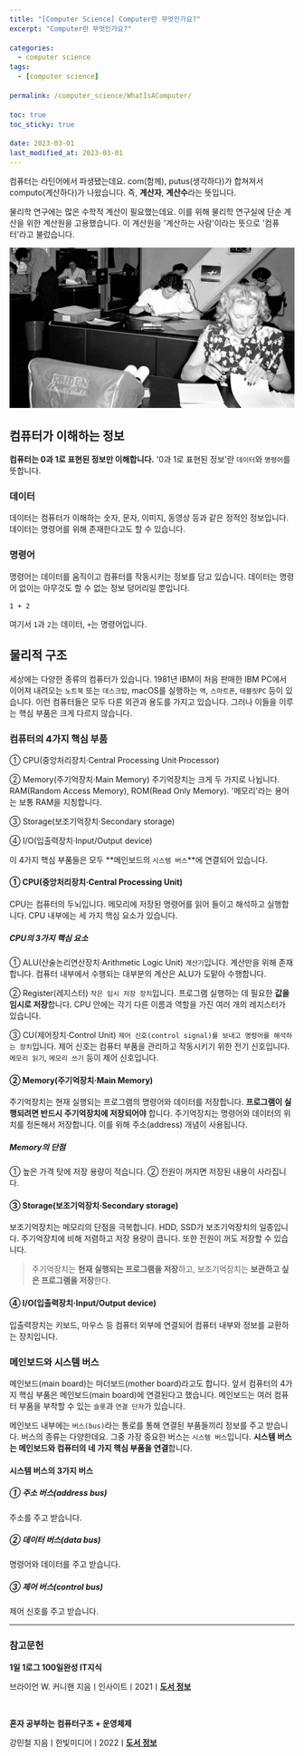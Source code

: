 ```yaml
---
title: "[Computer Science] Computer란 무엇인가요?"
excerpt: "Computer란 무엇인가요?"

categories:
  - computer science
tags:
  - [computer science]

permalink: /computer_science/WhatIsAComputer/

toc: true
toc_sticky: true

date: 2023-03-01
last_modified_at: 2023-03-01
---
```


컴퓨터는 라틴어에서 파생됐는데요. com(함께), putus(생각하다)가 합쳐져서 computo(계산하다)가 나왔습니다. 즉, **계산자**, **계산수**라는 뜻입니다.

물리학 연구에는 많은 수학적 계산이 필요했는데요. 이를 위해 물리학 연구실에 단순 계산을 위한 계산원을 고용했습니다. 이 계산원을 '계산하는 사람'이라는 뜻으로 '컴퓨터'라고 불렀습니다.

![WhatIsAComputer](/assets/images/posts_img/WhatIsAComputer.png)

## 컴퓨터가 이해하는 정보

**컴퓨터는 0과 1로 표현된 정보만 이해합니다.** '0과 1로 표현된 정보'란 `데이터`와 `명령어`를 뜻합니다.

### 데이터

데이터는 컴퓨터가 이해하는 숫자, 문자, 이미지, 동영상 등과 같은 정적인 정보입니다. 데이터는 명령어를 위해 존재한다고도 할 수 있습니다.

### 명령어

명령어는 데이터를 움직이고 컴퓨터를 작동시키는 정보를 담고 있습니다. 데이터는 명령어 없이는 아무것도 할 수 없는 정보 덩어리일 뿐입니다.

```
1 + 2
```

여기서 `1`과 `2`는 데이터, `+`는 명령어입니다.

## 물리적 구조

세상에는 다양한 종류의 컴퓨터가 있습니다. 1981년 IBM이 처음 판매한 IBM PC에서 이어져 내려오는 `노트북` 또는 `데스크탑`, macOS를 실행하는 `맥`, `스마트폰`, `태블릿PC` 등이 있습니다. 이런 컴퓨터들은 모두 다른 외관과 용도를 가지고 있습니다. 그러나 이들을 이루는 핵심 부품은 크게 다르지 않습니다.

### 컴퓨터의 4가지 핵심 부품

① CPU(중앙처리장치·Central Processing Unit·Processor)

② Memory(주기억장치·Main Memory)
주기억장치는 크게 두 가지로 나뉩니다. RAM(Random Access Memory), ROM(Read Only Memory). '메모리'라는 용어는 보통 RAM을 지칭합니다.

③ Storage(보조기억장치·Secondary storage)

④ I/O(입출력장치·Input/Output device)

이 4가지 핵심 부품들은 모두 **메인보드의 `시스템 버스`**에 연결되어 있습니다.

#### ① CPU(중앙처리장치·Central Processing Unit)

CPU는 컴퓨터의 두뇌입니다. 메모리에 저장된 명령어를 읽어 들이고 해석하고 실행합니다. CPU 내부에는 세 가지 핵심 요소가 있습니다.

##### CPU의 3가지 핵심 요소

① ALU(산술논리연산장치·Arithmetic Logic Unit)
`계산기`입니다. 계산만을 위해 존재합니다. 컴퓨터 내부에서 수행되는 대부분의 계산은 ALU가 도맡아 수행합니다.

② Register(레지스터)
`작은 임시 저장 장치`입니다. 프로그램 실행하는 데 필요한 **값을 임시로 저장**합니다. CPU 안에는 각기 다른 이름과 역할을 가진 여러 개의 레지스터가 있습니다.

③ CU(제어장치·Control Unit)
`제어 신호(control signal)를 보내고 명령어를 해석하는 장치`입니다. 제어 신호는 컴퓨터 부품을 관리하고 작동시키기 위한 전기 신호입니다. `메모리 읽기`, `메모리 쓰기` 등이 제어 신호입니다.

#### ② Memory(주기억장치·Main Memory)

주기억장치는 현재 실행되는 프로그램의 명령어와 데이터를 저장합니다. **프로그램이 실행되려면 반드시 주기억장치에 저장되어야** 합니다. 주기억장치는 명령어와 데이터의 위치를 정돈해서 저장합니다. 이를 위해 주소(address) 개념이 사용됩니다.

##### Memory의 단점

① 높은 가격 탓에 저장 용량이 적습니다.
② 전원이 꺼지면 저장된 내용이 사라집니다.

#### ③ Storage(보조기억장치·Secondary storage)

보조기억장치는 메모리의 단점을 극복합니다. HDD, SSD가 보조기억장치의 일종입니다. 주기억장치에 비해 저렴하고 저장 용량이 큽니다. 또한 전원이 꺼도 저장할 수 있습니다.

> 주기억장치는 **현재 실행되는 프로그램을 저장**하고, 보조기억장치는 **보관하고 싶은 프로그램을 저장**한다.

#### ④ I/O(입출력장치·Input/Output device)

입출력장치는 키보드, 마우스 등 컴퓨터 외부에 연결되어 컴퓨터 내부와 정보를 교환하는 장치입니다.

### 메인보드와 시스템 버스

메인보드(main board)는 마더보드(mother board)라고도 합니다. 앞서 컴퓨터의 4가지 핵심 부품은 메인보드(main board)에 연결된다고 했습니다. 메인보드는 여러 컴퓨터 부품을 부착할 수 있는 `슬롯`과 `연결 단자`가 있습니다.

메인보드 내부에는 `버스(bus)`라는 통로를 통해 연결된 부품들끼리 정보를 주고 받습니다. 버스의 종류는 다양한데요. 그중 가장 중요한 버스는 `시스템 버스`입니다. **시스템 버스는 메인보드와 컴퓨터의 네 가지 핵심 부품을 연결**합니다.

#### 시스템 버스의 3가지 버스

##### ① 주소 버스(address bus)

주소를 주고 받습니다.

##### ② 데이터 버스(data bus)

명령어와 데이터를 주고 받습니다.

##### ③ 제어 버스(control bus)

제어 신호를 주고 받습니다.

---

### 참고문헌

**1일 1로그 100일완성 IT지식**

브라이언 W. 커니핸 지음ㅣ인사이트ㅣ2021ㅣ[**도서 정보**](https://product.kyobobook.co.kr/detail/S000001033125)

<br>

**혼자 공부하는 컴퓨터구조 + 운영체제**

강민철 지음ㅣ한빛미디어ㅣ2022ㅣ[**도서 정보**](https://product.kyobobook.co.kr/detail/S000061584886)
